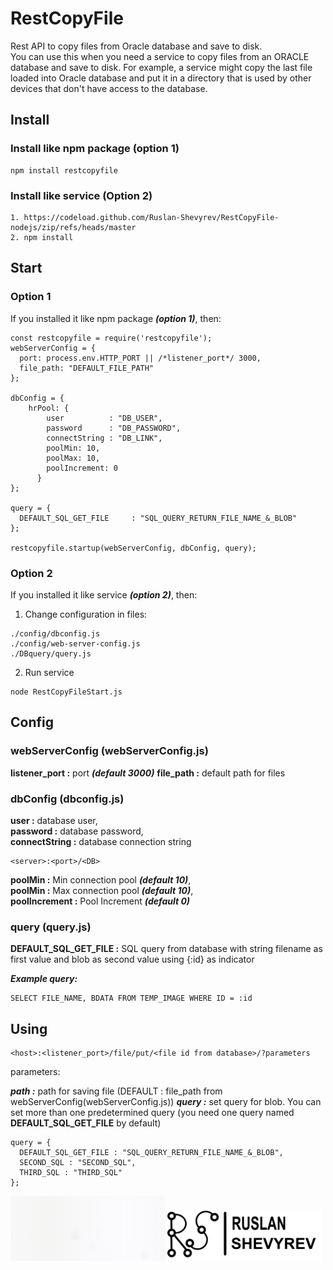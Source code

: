 # RestCopyFile

Rest API to copy files from Oracle database and save to disk.\
You can use this when you need a service to copy files from an ORACLE database and save to disk. For example, a service might copy the last file loaded into Oracle database and put it in a directory that is used by other devices that don't have access to the database.

## Install

### Install like npm package (option 1)

```
npm install restcopyfile
```

### Install like service (Option 2)

```
1. https://codeload.github.com/Ruslan-Shevyrev/RestCopyFile-nodejs/zip/refs/heads/master
2. npm install
```

## Start

### Option 1

If you installed it like npm package ***(option 1)***, then:

```
const restcopyfile = require('restcopyfile');
webServerConfig = {
  port: process.env.HTTP_PORT || /*listener_port*/ 3000,
  file_path: "DEFAULT_FILE_PATH"
};

dbConfig = {
	hrPool: {
		user          : "DB_USER",
		password      : "DB_PASSWORD",
		connectString : "DB_LINK",
		poolMin: 10,
		poolMax: 10,
		poolIncrement: 0
	  }
};

query = {
  DEFAULT_SQL_GET_FILE     : "SQL_QUERY_RETURN_FILE_NAME_&_BLOB"
};

restcopyfile.startup(webServerConfig, dbConfig, query);
```

### Option 2

If you installed it like service ***(option 2)***, then:

1. Change configuration in files:
```
./config/dbconfig.js
./config/web-server-config.js
./DBquery/query.js
```

2. Run service
```
node RestCopyFileStart.js
```

## Config

### webServerConfig (webServerConfig.js)

**listener_port :** port ***(default 3000)***
**file_path :** default path for files

### dbConfig (dbconfig.js)

**user          :** database user,\
**password      :** database password,\
**connectString :** database connection string 
```
<server>:<port>/<DB>
```
**poolMin		:** Min connection pool ***(default 10)***,\
**poolMin		:** Max connection pool ***(default 10)***,\
**poolIncrement	:** Pool Increment ***(default 0)***

### query (query.js)

**DEFAULT_SQL_GET_FILE :** SQL query from database with string filename as first value and blob as second value using {:id} as indicator

***Example query:***
```
SELECT FILE_NAME, BDATA FROM TEMP_IMAGE WHERE ID = :id
```

## Using

```
<host>:<listener_port>/file/put/<file id from database>/?parameters
```
parameters:

***path :*** path for saving file (DEFAULT : file_path from webServerConfig(webServerConfig.js))
***query :*** set query for blob. You can set more than one predetermined query (you need one query named **DEFAULT_SQL_GET_FILE** by default)

```
query = {
  DEFAULT_SQL_GET_FILE : "SQL_QUERY_RETURN_FILE_NAME_&_BLOB",
  SECOND_SQL : "SECOND_SQL",
  THIRD_SQL : "THIRD_SQL"
};
```
<p align="left">
  <img src="https://github.com/Ruslan-Shevyrev/Ruslan-Shevyrev/blob/main/logoRS/logo_mini.gif" width="49%" title="logo">
  <img src="https://github.com/Ruslan-Shevyrev/Ruslan-Shevyrev/blob/main/logoRS/logoRS_FULL.png" width="49%" title="RuslanShevyrev" >
</p>